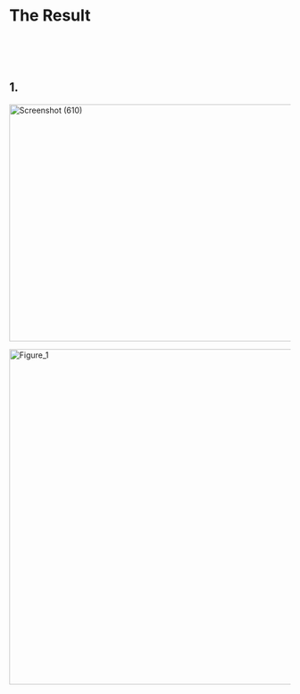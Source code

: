 # The Result

<br>
<br>
<br>

## 1.
<a data-flickr-embed="true" href="https://www.flickr.com/photos/197661703@N05/52994306569/in/dateposted-public/" title="Screenshot (610)"><img src="https://live.staticflickr.com/65535/52994306569_9214a7fc42_o.png" width="537" height="424" alt="Screenshot (610)"/></a>

<a data-flickr-embed="true" href="https://www.flickr.com/photos/197661703@N05/52946067029/in/dateposted-public/" title="Figure_1"><img src="https://live.staticflickr.com/65535/52946067029_94e716df09_o.png" width="1200" height="600" alt="Figure_1"/></a>
